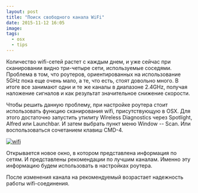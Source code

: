 ```yaml
---
layout: post
title: "Поиск свободного канала WiFi"
date: 2015-11-12 16:05
image:
tags:
  - osx
  - tips
---
```

Количество wifi-сетей растет с каждым днем, и уже сейчас при сканировании видно три-четыре сети, используемые соседями. Проблема в том, что роутеров, ориентированных на использование 5GHz пока еще очень мало, а те, что есть, стоят довольно много. В итоге все занимают одни и те же каналы в диапазоне 2.4GHz, получая наложение сигналов и как результат значительное снижение скорости.

Чтобы решить данную проблему, при настройке роутера стоит использовать функцию сканирования wifi, присутствующую в OSX. Для этого достаточно запустить утилиту Wireless Diagnostics через Spotlight, Alfred или Launchbar. И затем выбрать пункт меню Window -- Scan. Или воспользоваться сочетанием клавиш CMD-4.

[![wifi](http://static.juev.org/2015/11/wifi.png)](http://static.juev.org/2015/11/wifi.png "WiFi")

Открывается новое окно, в котором представлена информация по сетям. И представлены рекомендации по лучшим каналам. Именно эту информацию будем использовать в настройках роутера.

После изменения канала на рекомендуемый возрастает надежность работы wifi-соединения.
